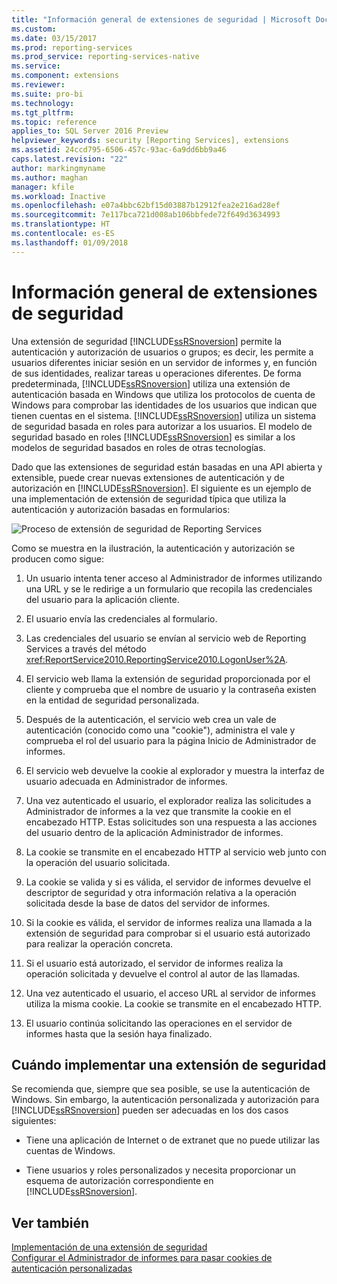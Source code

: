 ```yaml
---
title: "Información general de extensiones de seguridad | Microsoft Docs"
ms.custom: 
ms.date: 03/15/2017
ms.prod: reporting-services
ms.prod_service: reporting-services-native
ms.service: 
ms.component: extensions
ms.reviewer: 
ms.suite: pro-bi
ms.technology: 
ms.tgt_pltfrm: 
ms.topic: reference
applies_to: SQL Server 2016 Preview
helpviewer_keywords: security [Reporting Services], extensions
ms.assetid: 24ccd795-6506-457c-93ac-6a9dd6bb9a46
caps.latest.revision: "22"
author: markingmyname
ms.author: maghan
manager: kfile
ms.workload: Inactive
ms.openlocfilehash: e07a4bbc62bf15d03887b12912fea2e216ad28ef
ms.sourcegitcommit: 7e117bca721d008ab106bbfede72f649d3634993
ms.translationtype: HT
ms.contentlocale: es-ES
ms.lasthandoff: 01/09/2018
---
```

# <a name="security-extensions-overview"></a>Información general de extensiones de seguridad
  Una extensión de seguridad [!INCLUDE[ssRSnoversion](../../../includes/ssrsnoversion-md.md)] permite la autenticación y autorización de usuarios o grupos; es decir, les permite a usuarios diferentes iniciar sesión en un servidor de informes y, en función de sus identidades, realizar tareas u operaciones diferentes. De forma predeterminada, [!INCLUDE[ssRSnoversion](../../../includes/ssrsnoversion-md.md)] utiliza una extensión de autenticación basada en Windows que utiliza los protocolos de cuenta de Windows para comprobar las identidades de los usuarios que indican que tienen cuentas en el sistema. [!INCLUDE[ssRSnoversion](../../../includes/ssrsnoversion-md.md)] utiliza un sistema de seguridad basada en roles para autorizar a los usuarios. El modelo de seguridad basado en roles [!INCLUDE[ssRSnoversion](../../../includes/ssrsnoversion-md.md)] es similar a los modelos de seguridad basados en roles de otras tecnologías.  
  
 Dado que las extensiones de seguridad están basadas en una API abierta y extensible, puede crear nuevas extensiones de autenticación y de autorización en [!INCLUDE[ssRSnoversion](../../../includes/ssrsnoversion-md.md)]. El siguiente es un ejemplo de una implementación de extensión de seguridad típica que utiliza la autenticación y autorización basadas en formularios:  
  
 ![Proceso de extensión de seguridad de Reporting Services](../../../reporting-services/extensions/security-extension/media/rosettasecurityextensionflow.gif "Proceso de extensión de seguridad de Reporting Services")  
  
 Como se muestra en la ilustración, la autenticación y autorización se producen como sigue:  
  
1.  Un usuario intenta tener acceso al Administrador de informes utilizando una URL y se le redirige a un formulario que recopila las credenciales del usuario para la aplicación cliente.  
  
2.  El usuario envía las credenciales al formulario.  
  
3.  Las credenciales del usuario se envían al servicio web de Reporting Services a través del método <xref:ReportService2010.ReportingService2010.LogonUser%2A>.  
  
4.  El servicio web llama la extensión de seguridad proporcionada por el cliente y comprueba que el nombre de usuario y la contraseña existen en la entidad de seguridad personalizada.  
  
5.  Después de la autenticación, el servicio web crea un vale de autenticación (conocido como una "cookie"), administra el vale y comprueba el rol del usuario para la página Inicio de Administrador de informes.  
  
6.  El servicio web devuelve la cookie al explorador y muestra la interfaz de usuario adecuada en Administrador de informes.  
  
7.  Una vez autenticado el usuario, el explorador realiza las solicitudes a Administrador de informes a la vez que transmite la cookie en el encabezado HTTP. Estas solicitudes son una respuesta a las acciones del usuario dentro de la aplicación Administrador de informes.  
  
8.  La cookie se transmite en el encabezado HTTP al servicio web junto con la operación del usuario solicitada.  
  
9. La cookie se valida y si es válida, el servidor de informes devuelve el descriptor de seguridad y otra información relativa a la operación solicitada desde la base de datos del servidor de informes.  
  
10. Si la cookie es válida, el servidor de informes realiza una llamada a la extensión de seguridad para comprobar si el usuario está autorizado para realizar la operación concreta.  
  
11. Si el usuario está autorizado, el servidor de informes realiza la operación solicitada y devuelve el control al autor de las llamadas.  
  
12. Una vez autenticado el usuario, el acceso URL al servidor de informes utiliza la misma cookie. La cookie se transmite en el encabezado HTTP.  
  
13. El usuario continúa solicitando las operaciones en el servidor de informes hasta que la sesión haya finalizado.  
  
## <a name="when-to-implement-a-security-extension"></a>Cuándo implementar una extensión de seguridad  
 Se recomienda que, siempre que sea posible, se use la autenticación de Windows. Sin embargo, la autenticación personalizada y autorización para [!INCLUDE[ssRSnoversion](../../../includes/ssrsnoversion-md.md)] pueden ser adecuadas en los dos casos siguientes:  
  
-   Tiene una aplicación de Internet o de extranet que no puede utilizar las cuentas de Windows.  
  
-   Tiene usuarios y roles personalizados y necesita proporcionar un esquema de autorización correspondiente en [!INCLUDE[ssRSnoversion](../../../includes/ssrsnoversion-md.md)].  
  
## <a name="see-also"></a>Ver también  
 [Implementación de una extensión de seguridad](../../../reporting-services/extensions/security-extension/implementing-a-security-extension.md)   
 [Configurar el Administrador de informes para pasar cookies de autenticación personalizadas](https://msdn.microsoft.com/library/ms345241(v=sql.110).aspx)  
  
  
